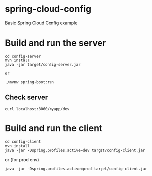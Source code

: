 # spring-cloud-config
Basic Spring Cloud Config example

# Build and run the server
    cd config-server
    mvn install
    java -jar target/config-server.jar

    or

    ./mvnw spring-boot:run

## Check server
    curl localhost:8060/myapp/dev

# Build and run the client
    cd config-client
    mvn install
    java -jar -Dspring.profiles.active=dev target/config-client.jar

or (for prod env)

    java -jar -Dspring.profiles.active=prod target/config-client.jar
